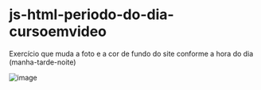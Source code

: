# js-html-periodo-do-dia-cursoemvideo
Exercício que muda a foto e a cor de fundo do site conforme a hora do dia (manha-tarde-noite)

![image](https://user-images.githubusercontent.com/87281158/152648750-e3c8103b-569e-4737-90da-bcf83044a928.png)
